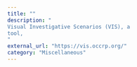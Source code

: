 ```yaml
---
title: ""
description: "
Visual Investigative Scenarios (VIS), a
tool,
"
external_url: "https://vis.occrp.org/"
category: "Miscellaneous"
---
```

